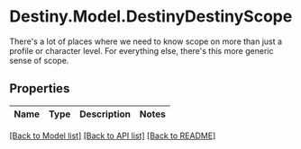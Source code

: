 # Destiny.Model.DestinyDestinyScope
There's a lot of places where we need to know scope on more than just a profile or character level. For everything else, there's this more generic sense of scope.

## Properties

Name | Type | Description | Notes
------------ | ------------- | ------------- | -------------

[[Back to Model list]](../README.md#documentation-for-models) [[Back to API list]](../README.md#documentation-for-api-endpoints) [[Back to README]](../README.md)

